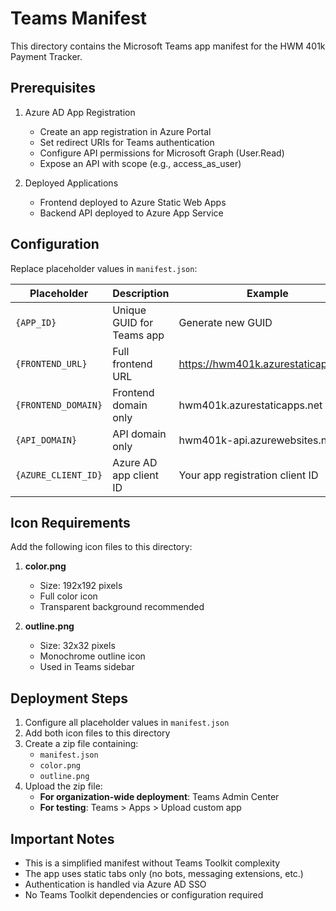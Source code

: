 # Teams Manifest

This directory contains the Microsoft Teams app manifest for the HWM 401k Payment Tracker.

## Prerequisites

1. Azure AD App Registration
   - Create an app registration in Azure Portal
   - Set redirect URIs for Teams authentication
   - Configure API permissions for Microsoft Graph (User.Read)
   - Expose an API with scope (e.g., access_as_user)

2. Deployed Applications
   - Frontend deployed to Azure Static Web Apps
   - Backend API deployed to Azure App Service

## Configuration

Replace placeholder values in `manifest.json`:

| Placeholder | Description | Example |
|------------|-------------|---------|
| `{APP_ID}` | Unique GUID for Teams app | Generate new GUID |
| `{FRONTEND_URL}` | Full frontend URL | https://hwm401k.azurestaticapps.net |
| `{FRONTEND_DOMAIN}` | Frontend domain only | hwm401k.azurestaticapps.net |
| `{API_DOMAIN}` | API domain only | hwm401k-api.azurewebsites.net |
| `{AZURE_CLIENT_ID}` | Azure AD app client ID | Your app registration client ID |

## Icon Requirements

Add the following icon files to this directory:

1. **color.png**
   - Size: 192x192 pixels
   - Full color icon
   - Transparent background recommended

2. **outline.png**
   - Size: 32x32 pixels
   - Monochrome outline icon
   - Used in Teams sidebar

## Deployment Steps

1. Configure all placeholder values in `manifest.json`
2. Add both icon files to this directory
3. Create a zip file containing:
   - `manifest.json`
   - `color.png`
   - `outline.png`
4. Upload the zip file:
   - **For organization-wide deployment**: Teams Admin Center
   - **For testing**: Teams > Apps > Upload custom app

## Important Notes

- This is a simplified manifest without Teams Toolkit complexity
- The app uses static tabs only (no bots, messaging extensions, etc.)
- Authentication is handled via Azure AD SSO
- No Teams Toolkit dependencies or configuration required